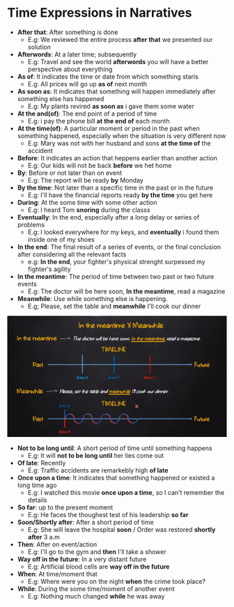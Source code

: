 # Time Expressions in Narratives

- **After that**: After something is done
  - E.g: We reviewed the entire process **after that** we presented our solution
- **Afterwords**: At a later time; subsequently
  - E.g: Travel and see the world **afterwords** you will have a better perspective about everything
- **As of**: It indicates the time or date from which something staris
  - E.g: All prices will go up **as of** next month
- **As soon as**: It indicates that something will happen immediately after something else has happened
  - E.g: My plants revired **as soon as** i gave them some water
- **At the and(of)**: The end point of a period of time
  - E.g: i pay the phone bill **at the end of** each month
- **At the time(of)**: A particular moment or period in the past when something happened, especially when the situation is very different now
  - E.g: Mary was not with her husband and sons **at the time of** the accident
- **Before**: It indicates an action that heppens earlier than another action
  - E.g: Our kids will not be back **before** we het home
- **By**: Before or not later than on event
  - E.g: The report will be ready **by** Monday
- **By the time**: Not later than a specific time in the past or in the future
  - E.g: I'll have the financial reports ready **by the time** you get here
- **During**: At the some time with some other action
  - E.g: I heard Tom **snoring** during the classs
- **Eventually**: In the end, especially after a long delay or series of problems
  - E.g: I looked everywhere for my keys, and **eventually** i found them inside one of my shoes
- **In the end**: The final result of a series of events, or the final conclusion after considering all the relevant facts
  - e.g: **In the end**, your fighter's physical strenght surpessed my fighter's agility
- **In the meantime**: The period of time between two past or two future events
  - E.g: The doctor will be here soon, **In the meantime**, read a magazine
- **Meanwhile**: Use while something else is happening.
  - E.g; Please, set the table and **meanwhile** I'll cook our dinner

![TIMELINE](./timeexpressionsinnarrative.png)

- **Not to be long until**: A short period of time until something happens
  - E.g: It will **not to be long until** her lies come out
- **Of late**: Recently
  - E.g: Traffic accidents are remarkebly high **of late**
- **Once upon a time**: It indicates that something happened or existed a long time ago
  - E.g: I watched this movie **once upon a time**, so I can't remember the details
- **So far**: up to the present moment
  - E.g: He faces the thoughest test of his leadership **so far**
- **Soon/Shortly after**: After a short period of time
  - E.g: She will leave the hospital **soon** / Order was restored **shortly after** 3 a.m
- **Then**: After on event/action
  - E.g: I'll go to the gym and **then** I'll take a shower
- **Way off in the future**: In a very distant future
  - E.g: Artificial blood cells are **way off in the future**
- **When**: At time/moment that
  - E.g: Where were you on the night **when** the crime took place?
- **While**: During the some time/moment of another event
  - E.g: Nothing much changed **while** he was away
  